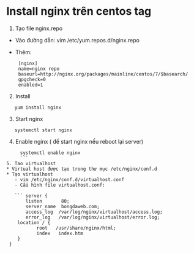 # Install nginx trên centos tag
1. Tạo file nginx.repo
* Vào đường dẫn: vim /etc/yum.repos.d/nginx.repo
* Thêm:
    
       [nginx]
       name=nginx repo
       baseurl=http://nginx.org/packages/mainline/centos/7/$basearch/
       gpgcheck=0
       enabled=1
        
2. Install
```
   yum install nginx
   ```
3. Start nginx
```
   systemctl start nginx
   ```
4. Enable nginx ( để start nginx nếu reboot lại server)
```
     systemctl enable nginx
     ```
5. Tao virtualhost
* Virtual host được tạo trong thư mục /etc/nginx/conf.d
* Tạo virtualhost 
   - vim /etc/nginx/conf.d/virtualhost.conf
   - Cấu hình file virtualhost.conf: 
       
   ``` server {
       listen       80;
       server_name  bongdaweb.com;
       access_log  /var/log/nginx/virtualhost/access.log;
       error_log   /var/log/nginx/virtualhost/error.log;
    location / {
           root   /usr/share/nginx/html;
           index   index.htm
    }
 }
```

